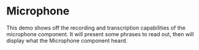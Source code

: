 # Microphone

This demo shows off the recording and transcription capabilities of the microphone component. It will present some phrases to read out, then will display what the Microphone component heard. 